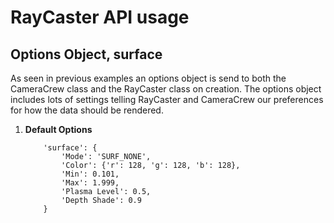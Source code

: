 RayCaster API usage
===================

Options Object, surface
-----------------------

As seen in previous examples an options object is send to both the CameraCrew 
class and the RayCaster class on creation. The options object includes lots of
settings telling RayCaster and CameraCrew our preferences for how the data 
should be rendered. 



<canvas id="rayCanvas" style="height:300px; width:300px; background: grey" ></canvas>
       
   
1. **Default Options**


      
           'surface': {
               'Mode': 'SURF_NONE',
               'Color': {'r': 128, 'g': 128, 'b': 128},
               'Min': 0.101,
               'Max': 1.999,
               'Plasma Level': 0.5,
               'Depth Shade': 0.9
           }


<script src="../../../js/lib.js"  ></script>
<script src="../../../js/RayCaster.js"></script>
<script>
    var canvas_element = document.getElementById("rayCanvas");
    var renderer = new THREE.WebGLRenderer({canvas: canvas_element});
    var scene = new THREE.Scene();

    var options =  {
    'interpolation': {
        'XY': 'INTERPOLATION_NEAR',
        'Z': 'INTERPOLATION_NEAR',
        map: {}
    },
    'data': {
        'Type': '.png',
        'File': 'VIC Logo'
    },
    'display': {
        'Dampening': .1,
        'Rng_Offset': 0.0,
        'Composition': 0,
        'Camera': 'pCam',
        'Axis Markers': true
    },
    'enhancement': {
        'Mixing': 'MIX_LATE',
        'BreakOnDST': false,
        'BreakOnMAXDST': false,
        'AdaptiveSampling': false,
        'DepthSamples': 256.0,
        'Animation DepthSamples': 32.0
    },
    'surface': {
        'Mode': 'SURF_NONE',
        'Color': {'r': 128, 'g': 128, 'b': 128},
        'Min': 0.101,
        'Max': 1.999,
        'Plasma Level': 0.5,
        'Depth Shade': 0.9
    },
    'filter': {
        'Mode': 'BOX_NONE',
        'Min': 0.184,
        'Mark Color': {'r': 0.9, 'g': 0.1, 'b': 0.1},
        'Mark Opacity': 1.0
    },
    'slice': {
        'X start': 0.0000,
        'X depth': 0.9999,
        'Y start': 0.0000,
        'Y depth': 0.9999,
        'Z start': 0.0000,
        'Z depth': 0.9999
    },
    'color': {
        'selected': 'Cold'
    }
    };
    options.scene = scene;
 options.URLroot="../../../";
    options.renderer = renderer;

    var  cameraCrew = new CameraCrew(options, canvas_element);

    rayCaster = new RayCaster(options);
    cameraCrew.render=rayCaster.render.bind(rayCaster);
    cameraCrew.setupMouseEvents();
    scene.add(rayCaster.pixelVolume);
    rayCaster.loadDataFile('../../../data/logo2.4x8.png');       

    rayCaster.pixelVolume.scale.x = 1.2;
    rayCaster.pixelVolume.scale.y = 0.8;
    rayCaster.pixelVolume.scale.z = 0.25;
    rayCaster.render();
</script>

